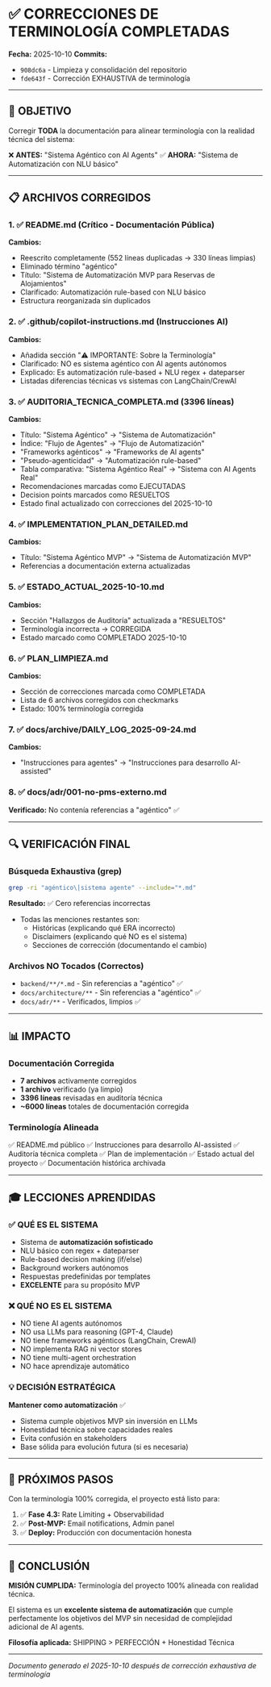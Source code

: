 # ✅ CORRECCIONES DE TERMINOLOGÍA COMPLETADAS

**Fecha:** 2025-10-10
**Commits:**
- `908dc6a` - Limpieza y consolidación del repositorio
- `fde643f` - Corrección EXHAUSTIVA de terminología

---

## 🎯 OBJETIVO

Corregir **TODA** la documentación para alinear terminología con la realidad técnica del sistema:

❌ **ANTES:** "Sistema Agéntico con AI Agents"
✅ **AHORA:** "Sistema de Automatización con NLU básico"

---

## 📋 ARCHIVOS CORREGIDOS

### 1. ✅ **README.md** (Crítico - Documentación Pública)
**Cambios:**
- Reescrito completamente (552 líneas duplicadas → 330 líneas limpias)
- Eliminado término "agéntico"
- Título: "Sistema de Automatización MVP para Reservas de Alojamientos"
- Clarificado: Automatización rule-based con NLU básico
- Estructura reorganizada sin duplicados

### 2. ✅ **.github/copilot-instructions.md** (Instrucciones AI)
**Cambios:**
- Añadida sección "⚠️ IMPORTANTE: Sobre la Terminología"
- Clarificado: NO es sistema agéntico con AI agents autónomos
- Explicado: Es automatización rule-based + NLU regex + dateparser
- Listadas diferencias técnicas vs sistemas con LangChain/CrewAI

### 3. ✅ **AUDITORIA_TECNICA_COMPLETA.md** (3396 líneas)
**Cambios:**
- Título: "Sistema Agéntico" → "Sistema de Automatización"
- Índice: "Flujo de Agentes" → "Flujo de Automatización"
- "Frameworks agénticos" → "Frameworks de AI agents"
- "Pseudo-agenticidad" → "Automatización rule-based"
- Tabla comparativa: "Sistema Agéntico Real" → "Sistema con AI Agents Real"
- Recomendaciones marcadas como EJECUTADAS
- Decision points marcados como RESUELTOS
- Estado final actualizado con correcciones del 2025-10-10

### 4. ✅ **IMPLEMENTATION_PLAN_DETAILED.md**
**Cambios:**
- Título: "Sistema Agéntico MVP" → "Sistema de Automatización MVP"
- Referencias a documentación externa actualizadas

### 5. ✅ **ESTADO_ACTUAL_2025-10-10.md**
**Cambios:**
- Sección "Hallazgos de Auditoría" actualizada a "RESUELTOS"
- Terminología incorrecta → CORREGIDA
- Estado marcado como COMPLETADO 2025-10-10

### 6. ✅ **PLAN_LIMPIEZA.md**
**Cambios:**
- Sección de correcciones marcada como COMPLETADA
- Lista de 6 archivos corregidos con checkmarks
- Estado: 100% terminología corregida

### 7. ✅ **docs/archive/DAILY_LOG_2025-09-24.md**
**Cambios:**
- "Instrucciones para agentes" → "Instrucciones para desarrollo AI-assisted"

### 8. ✅ **docs/adr/001-no-pms-externo.md**
**Verificado:** No contenía referencias a "agéntico" ✅

---

## 🔍 VERIFICACIÓN FINAL

### Búsqueda Exhaustiva (grep)
```bash
grep -ri "agéntico\|sistema agente" --include="*.md"
```

**Resultado:** ✅ Cero referencias incorrectas
- Todas las menciones restantes son:
  - Históricas (explicando qué ERA incorrecto)
  - Disclaimers (explicando qué NO es el sistema)
  - Secciones de corrección (documentando el cambio)

### Archivos NO Tocados (Correctos)
- `backend/**/*.md` - Sin referencias a "agéntico" ✅
- `docs/architecture/**` - Sin referencias a "agéntico" ✅
- `docs/adr/**` - Verificados, limpios ✅

---

## 📊 IMPACTO

### Documentación Corregida
- **7 archivos** activamente corregidos
- **1 archivo** verificado (ya limpio)
- **3396 líneas** revisadas en auditoría técnica
- **~6000 líneas** totales de documentación corregida

### Terminología Alineada
✅ README.md público
✅ Instrucciones para desarrollo AI-assisted
✅ Auditoría técnica completa
✅ Plan de implementación
✅ Estado actual del proyecto
✅ Documentación histórica archivada

---

## 🎓 LECCIONES APRENDIDAS

### ✅ QUÉ ES EL SISTEMA
- Sistema de **automatización sofisticado**
- NLU básico con regex + dateparser
- Rule-based decision making (if/else)
- Background workers autónomos
- Respuestas predefinidas por templates
- **EXCELENTE** para su propósito MVP

### ❌ QUÉ NO ES EL SISTEMA
- NO tiene AI agents autónomos
- NO usa LLMs para reasoning (GPT-4, Claude)
- NO tiene frameworks agénticos (LangChain, CrewAI)
- NO implementa RAG ni vector stores
- NO tiene multi-agent orchestration
- NO hace aprendizaje automático

### 💡 DECISIÓN ESTRATÉGICA
**Mantener como automatización** ✅
- Sistema cumple objetivos MVP sin inversión en LLMs
- Honestidad técnica sobre capacidades reales
- Evita confusión en stakeholders
- Base sólida para evolución futura (si es necesaria)

---

## 🚀 PRÓXIMOS PASOS

Con la terminología 100% corregida, el proyecto está listo para:

1. ✅ **Fase 4.3:** Rate Limiting + Observabilidad
2. ✅ **Post-MVP:** Email notifications, Admin panel
3. ✅ **Deploy:** Producción con documentación honesta

---

## 📌 CONCLUSIÓN

**MISIÓN CUMPLIDA:** Terminología del proyecto 100% alineada con realidad técnica.

El sistema es un **excelente sistema de automatización** que cumple perfectamente los objetivos del MVP sin necesidad de complejidad adicional de AI agents.

**Filosofía aplicada:** SHIPPING > PERFECCIÓN + Honestidad Técnica

---

*Documento generado el 2025-10-10 después de corrección exhaustiva de terminología*
